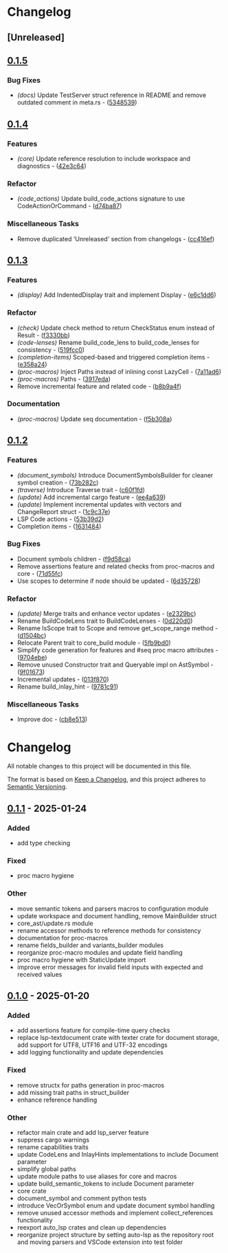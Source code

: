 # Changelog

## [Unreleased]

## [0.1.5](https://github.com/adclz/auto-lsp/compare/auto-lsp-macros-v0.1.4...auto-lsp-macros-v0.1.5)

### Bug Fixes

- *(docs)* Update TestServer struct reference in README and remove outdated comment in meta.rs - ([5348539](https://github.com/adclz/auto-lsp/commit/5348539e5e988ca23a27bfe77953325f3b151043))


## [0.1.4](https://github.com/adclz/auto-lsp/compare/auto-lsp-macros-v0.1.3...auto-lsp-macros-v0.1.4)

### Features

- *(core)* Update reference resolution to include workspace and diagnostics - ([42e3c64](https://github.com/adclz/auto-lsp/commit/42e3c6421401dea5237a37040854b27604858480))

### Refactor

- *(code_actions)* Update build_code_actions signature to use CodeActionOrCommand - ([d74ba87](https://github.com/adclz/auto-lsp/commit/d74ba87280e9bf4cfcf66d64be283cc3630a7e1f))

### Miscellaneous Tasks

- Remove duplicated 'Unreleased' section from changelogs - ([cc416ef](https://github.com/adclz/auto-lsp/commit/cc416efc6cc0737360c993d2b0d86b8a77c416ca))


## [0.1.3](https://github.com/adclz/auto-lsp/compare/auto-lsp-macros-v0.1.2...auto-lsp-macros-v0.1.3)

### Features

- *(display)* Add IndentedDisplay trait and implement Display - ([e6c1dd6](https://github.com/adclz/auto-lsp/commit/e6c1dd6cbd2dd535e10cbef9829634cd7cce0fd7))

### Refactor

- *(check)* Update check method to return CheckStatus  enum instead of Result - ([f3330bb](https://github.com/adclz/auto-lsp/commit/f3330bbeb4a682724ef2dc048868969b286250a8))
- *(code-lenses)* Rename build_code_lens to build_code_lenses for consistency - ([519fcc0](https://github.com/adclz/auto-lsp/commit/519fcc0743a83c42aa7e850d973355c130a39528))
- *(completion-items)* Scoped-based and triggered completion items - ([e358a24](https://github.com/adclz/auto-lsp/commit/e358a247bef9529a9b2db3f27d24039c717a9b0f))
- *(proc-macros)* Inject Paths instead of inlining const LazyCell - ([7a11ad6](https://github.com/adclz/auto-lsp/commit/7a11ad6fe87810f87f8b998547d96c7ea0df7d50))
- *(proc-macros)* Paths - ([3917eda](https://github.com/adclz/auto-lsp/commit/3917eda13e4cb36c0f6aab431d6c4fe47b3ca798))
- Remove incremental feature and related code - ([b8b9a4f](https://github.com/adclz/auto-lsp/commit/b8b9a4ff7285d806e90fb959b59ee3dd8de49139))

### Documentation

- *(proc-macros)* Update seq documentation - ([f5b308a](https://github.com/adclz/auto-lsp/commit/f5b308a25689a8cfd3bbc1b77284ab7321a52eb7))


## [0.1.2](https://github.com/adclz/auto-lsp/compare/auto-lsp-macros-v0.1.1...auto-lsp-macros-v0.1.2)

### Features

- *(document_symbols)* Introduce DocumentSymbolsBuilder for cleaner symbol creation - ([73b282c](https://github.com/adclz/auto-lsp/commit/73b282cd644564ee932347a61c51bbd51524a7e0))
- *(traverse)* Introduce Traverse trait - ([c60f1fd](https://github.com/adclz/auto-lsp/commit/c60f1fd0ebeac019436e0ae0b9e01e3b3caa3286))
- *(update)* Add incremental cargo feature - ([ee4a639](https://github.com/adclz/auto-lsp/commit/ee4a639526d60c8546bd5a2bf5f47f472f2692b1))
- *(update)* Implement incremental updates with vectors and ChangeReport struct - ([1c9c37e](https://github.com/adclz/auto-lsp/commit/1c9c37ed203c8c8a5daff19dff36fc10f05878f3))
- LSP Code actions - ([53b39d2](https://github.com/adclz/auto-lsp/commit/53b39d2e1d6c2a622dfae9cf24df36bd6474eb9b))
- Completion items - ([1631484](https://github.com/adclz/auto-lsp/commit/1631484ba78d6be0edbe04df6b80eb76322b7133))

### Bug Fixes

- Document symbols children - ([f9d58ca](https://github.com/adclz/auto-lsp/commit/f9d58ca3a82fa01a741a4f7b7155d3c20183f843))
- Remove assertions feature and related checks from proc-macros and core - ([71d55fc](https://github.com/adclz/auto-lsp/commit/71d55fc4f87b331358d3d3aeccaff22b3f7283d5))
- Use scopes to determine if node should be updated - ([6d35728](https://github.com/adclz/auto-lsp/commit/6d3572877784a974d274169bd287e94c48da7c4e))

### Refactor

- *(update)* Merge traits and enhance vector updates - ([e2329bc](https://github.com/adclz/auto-lsp/commit/e2329bcf90931c480a9adefb064e1b8c275ebe76))
- Rename BuildCodeLens trait to BuildCodeLenses - ([0d220d0](https://github.com/adclz/auto-lsp/commit/0d220d0a2594e0b1c02cff2aa80953472a331afc))
- Rename IsScope trait to Scope and remove get_scope_range method - ([d1504bc](https://github.com/adclz/auto-lsp/commit/d1504bcc036fd8a6a211e079896f3352fe62c30c))
- Relocate Parent trait to core_build module - ([5fb9bd0](https://github.com/adclz/auto-lsp/commit/5fb9bd074a15d34af078da149979575e1987b95c))
- Simplify code generation for features and #seq proc macro attributes - ([9704ebe](https://github.com/adclz/auto-lsp/commit/9704ebeda5c9dee49c94e91911956d387d66dd10))
- Remove unused Constructor trait and Queryable impl on AstSymbol - ([9f01673](https://github.com/adclz/auto-lsp/commit/9f01673b34c87f69511446d84f42cc7f5615cf65))
- Incremental updates - ([013f870](https://github.com/adclz/auto-lsp/commit/013f870bbc59620496821a8b99c662a9cdbc7a53))
- Rename build_inlay_hint - ([9781c91](https://github.com/adclz/auto-lsp/commit/9781c9128dce135fcef08e927165a1efe7612d04))

### Miscellaneous Tasks

- Improve doc - ([cb8e513](https://github.com/adclz/auto-lsp/commit/cb8e5135b1295db0a16eee1ef79ac2b53b0bd4be))

# Changelog

All notable changes to this project will be documented in this file.

The format is based on [Keep a Changelog](https://keepachangelog.com/en/1.0.0/),
and this project adheres to [Semantic Versioning](https://semver.org/spec/v2.0.0.html).

## [0.1.1](https://github.com/adclz/auto-lsp/compare/auto-lsp-macros-v0.1.0...auto-lsp-macros-v0.1.1) - 2025-01-24

### Added

- add type checking

### Fixed

- proc macro hygiene

### Other

- move semantic tokens and parsers macros to configuration module
- update workspace and document handling, remove MainBuilder struct
- core_ast/update.rs module
- rename accessor methods to reference methods for consistency
- documentation for proc-macros
- rename fields_builder and variants_builder modules
- reorganize proc-macro modules and update field handling
- proc macro hygiene with StaticUpdate import
- improve error messages for invalid field inputs with expected and received values

## [0.1.0](https://github.com/adclz/auto-lsp/releases/tag/auto-lsp-macros-v0.1.0) - 2025-01-20

### Added

- add assertions feature for compile-time query checks
- replace lsp-textdocument crate with texter crate for document storage,  add support for UTF8, UTF16 and UTF-32 encodings
- add logging functionality and update dependencies

### Fixed

- remove structx for paths generation in proc-macros
- add missing trait paths in struct_builder
- enhance reference handling

### Other

- refactor main crate and add lsp_server feature
- suppress cargo warnings
- rename capabilities traits
- update CodeLens and InlayHints implementations to include Document parameter
- simplify global paths
- update module paths to use aliases for core and macros
- update build_semantic_tokens to include Document parameter
- core crate
- document_symbol and comment python tests
- introduce VecOrSymbol enum and update document symbol handling
- remove unused accessor methods and implement collect_references functionality
- reexport auto_lsp crates and clean up dependencies
- reorganize project structure by setting auto-lsp as the repository root and moving parsers and VSCode extension into test folder
